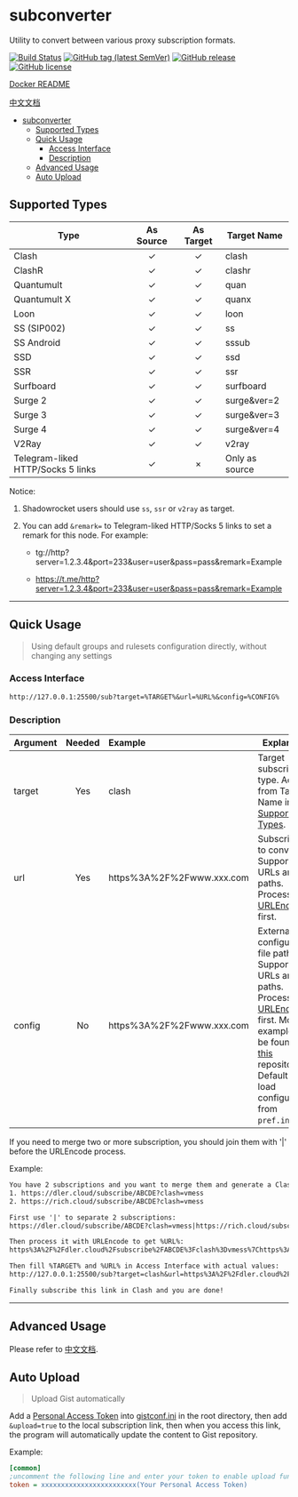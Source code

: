 # subconverter

Utility to convert between various proxy subscription formats.

[![Build Status](https://github.com/xuanranran/subconverter/actions/workflows/build.yml/badge.svg)](https://github.com/xuanranran/subconverter/actions)
[![GitHub tag (latest SemVer)](https://img.shields.io/github/tag/xuanranran/subconverter.svg)](https://github.com/xuanranran/subconverter/tags)
[![GitHub release](https://img.shields.io/github/release/xuanranran/subconverter.svg)](https://github.com/xuanranran/subconverter/releases)
[![GitHub license](https://img.shields.io/github/license/xuanranran/subconverter.svg)](https://github.com/xuanranran/subconverter/blob/main/LICENSE)

[Docker README](https://github.com/xuanranran/subconverter/blob/main/README-docker.md)

[中文文档](https://github.com/xuanranran/subconverter/blob/main/README-cn.md)

- [subconverter](#subconverter)
  - [Supported Types](#supported-types)
  - [Quick Usage](#quick-usage)
    - [Access Interface](#access-interface)
    - [Description](#description)
  - [Advanced Usage](#advanced-usage)
  - [Auto Upload](#auto-upload)

## Supported Types

| Type                              | As Source | As Target | Target Name    |
| --------------------------------- | :-------: | :-------: | -------------- |
| Clash                             |     ✓     |     ✓     | clash          |
| ClashR                            |     ✓     |     ✓     | clashr         |
| Quantumult                        |     ✓     |     ✓     | quan           |
| Quantumult X                      |     ✓     |     ✓     | quanx          |
| Loon                              |     ✓     |     ✓     | loon           |
| SS (SIP002)                       |     ✓     |     ✓     | ss             |
| SS Android                        |     ✓     |     ✓     | sssub          |
| SSD                               |     ✓     |     ✓     | ssd            |
| SSR                               |     ✓     |     ✓     | ssr            |
| Surfboard                         |     ✓     |     ✓     | surfboard      |
| Surge 2                           |     ✓     |     ✓     | surge&ver=2    |
| Surge 3                           |     ✓     |     ✓     | surge&ver=3    |
| Surge 4                           |     ✓     |     ✓     | surge&ver=4    |
| V2Ray                             |     ✓     |     ✓     | v2ray          |
| Telegram-liked HTTP/Socks 5 links |     ✓     |     ×     | Only as source |

Notice:

1. Shadowrocket users should use `ss`, `ssr` or `v2ray` as target.

2. You can add `&remark=` to Telegram-liked HTTP/Socks 5 links to set a remark for this node. For example:

   - tg://http?server=1.2.3.4&port=233&user=user&pass=pass&remark=Example

   - <https://t.me/http?server=1.2.3.4&port=233&user=user&pass=pass&remark=Example>

---

## Quick Usage

> Using default groups and rulesets configuration directly, without changing any settings

### Access Interface

```txt
http://127.0.0.1:25500/sub?target=%TARGET%&url=%URL%&config=%CONFIG%
```

### Description

| Argument | Needed | Example                   | Explanation                                                                                                                                                                                                                                                                         |
| -------- | :----: | :------------------------ | ----------------------------------------------------------------------------------------------------------------------------------------------------------------------------------------------------------------------------------------------------------------------------------- |
| target   |  Yes   | clash                     | Target subscription type. Acquire from Target Name in [Supported Types](#Supported_Types).                                                                                                                                                                                          |
| url      |  Yes   | https%3A%2F%2Fwww.xxx.com | Subscription to convert. Supports URLs and file paths. Process with [URLEncode](https://www.urlencoder.org/) first.                                                                                                                                                                 |
| config   |   No   | https%3A%2F%2Fwww.xxx.com | External configuration file path. Supports URLs and file paths. Process with [URLEncode](https://www.urlencoder.org/) first. More examples can be found in [this](https://github.com/lzdnico/subconverteriniexample) repository. Default is to load configurations from `pref.ini`. |

If you need to merge two or more subscription, you should join them with '|' before the URLEncode process.

Example:

```txt
You have 2 subscriptions and you want to merge them and generate a Clash subscription:
1. https://dler.cloud/subscribe/ABCDE?clash=vmess
2. https://rich.cloud/subscribe/ABCDE?clash=vmess

First use '|' to separate 2 subscriptions:
https://dler.cloud/subscribe/ABCDE?clash=vmess|https://rich.cloud/subscribe/ABCDE?clash=vmess

Then process it with URLEncode to get %URL%:
https%3A%2F%2Fdler.cloud%2Fsubscribe%2FABCDE%3Fclash%3Dvmess%7Chttps%3A%2F%2Frich.cloud%2Fsubscribe%2FABCDE%3Fclash%3Dvmess

Then fill %TARGET% and %URL% in Access Interface with actual values:
http://127.0.0.1:25500/sub?target=clash&url=https%3A%2F%2Fdler.cloud%2Fsubscribe%2FABCDE%3Fclash%3Dvmess%7Chttps%3A%2F%2Frich.cloud%2Fsubscribe%2FABCDE%3Fclash%3Dvmess

Finally subscribe this link in Clash and you are done!
```

---

## Advanced Usage

Please refer to [中文文档](https://github.com/xuanranran/subconverter/blob/main/README-cn.md#%E8%BF%9B%E9%98%B6%E7%94%A8%E6%B3%95).

## Auto Upload

> Upload Gist automatically

Add a [Personal Access Token](https://github.com/settings/tokens/new) into [gistconf.ini](./gistconf.ini) in the root directory, then add `&upload=true` to the local subscription link, then when you access this link, the program will automatically update the content to Gist repository.

Example:

```ini
[common]
;uncomment the following line and enter your token to enable upload function
token = xxxxxxxxxxxxxxxxxxxxxxxx(Your Personal Access Token)
```
